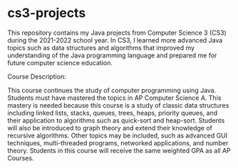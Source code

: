 # cs3-projects
This repository contains my Java projects from Computer Science 3 (CS3) during the 2021-2022 school year. In CS3, I learned more advanced Java topics such as data structures and algorithms that improved my understanding of the Java programming language and prepared me for future computer science education.




Course Description:

This course continues the study of computer programming using Java. Students must have mastered the topics in AP Computer Science A. This mastery is needed because this course is a study of classic data structures including linked lists, stacks, queues, trees, heaps, priority queues, and their application to algorithms such as quick-sort and heap-sort. Students will also be introduced to graph theory and extend their knowledge of recursive algorithms. Other topics may be included, such as advanced GUI techniques, multi-threaded programs, networked applications, and number theory. Students in this course will receive the same weighted GPA as all AP Courses.
